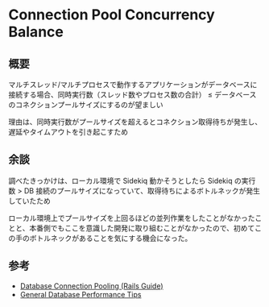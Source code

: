 # Connection Pool Concurrency Balance

## 概要

マルチスレッド/マルチプロセスで動作するアプリケーションがデータベースに接続する場合、同時実行数（スレッド数やプロセス数の合計） ≤ データベースのコネクションプールサイズにするのが望ましい

理由は、同時実行数がプールサイズを超えるとコネクション取得待ちが発生し、遅延やタイムアウトを引き起こすため

## 余談

調べたきっかけは、ローカル環境で Sidekiq 動かそうとしたら Sidekiq の実行数 > DB 接続のプールサイズになっていて、取得待ちによるボトルネックが発生していたため

ローカル環境上でプールサイズを上回るほどの並列作業をしたことがなかったことと、本番側でもここを意識した開発に取り組むことがなかったので、初めてこの手のボトルネックがあることを気にする機会になった。

## 参考
- [Database Connection Pooling (Rails Guide)](https://guides.rubyonrails.org/configuring.html#database-pooling)
- [General Database Performance Tips](https://use-the-index-luke.com/)
